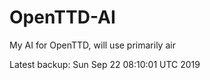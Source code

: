 # OpenTTD-AI
My AI for OpenTTD, will use primarily air

Latest backup: Sun Sep 22 08:10:01 UTC 2019
